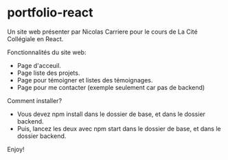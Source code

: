 # portfolio-react

Un site web présenter par Nicolas Carriere pour le cours de La Cité Collégiale en React.

Fonctionnalités du site web:
- Page d'acceuil.
- Page liste des projets.
- Page pour témoigner et listes des témoignages.
- Page pour me contacter (exemple seulement car pas de backend)

Comment installer?
- Vous devez npm install dans le dossier de base, et dans le dossier backend.
- Puis, lancez les deux avec npm start dans le dossier de base, et dans le dossier backend. 

Enjoy!
